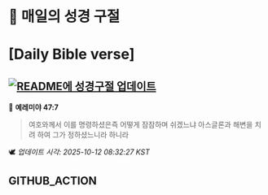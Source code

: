 # 🙏 매일의 성경 구절
# [Daily Bible verse]
## [![README에 성경구절 업데이트](https://github.com/DONGSUKA/first_test/actions/workflows/update-readme-bible.yml/badge.svg)](https://github.com/DONGSUKA/first_test/actions/workflows/update-readme-bible.yml)
<!-- START_BIBLE_VERSE -->
📖 **예레미야 47:7**
> 여호와께서 이를 명령하셨은즉 어떻게 잠잠하며 쉬겠느냐 아스글론과 해변을 치려 하여 그가 정하셨느니라 하니라

🕊️ _업데이트 시각: 2025-10-12 08:32:27 KST_
  <!-- END_BIBLE_VERSE -->
## GITHUB_ACTION

